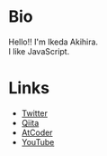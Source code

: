 # Bio
Hello!! I'm Ikeda Akihira.  
I like JavaScript.
# Links
* [Twitter](https://twitter.com/IkedaAkihira)
* [Qiita](https://qiita.com/IkedaAkihira)
* [AtCoder](https://atcoder.jp/users/IkedaAkihira)
* [YouTube](https://www.youtube.com/channel/UCYelN3VfU8xutHcyTguaorg)

